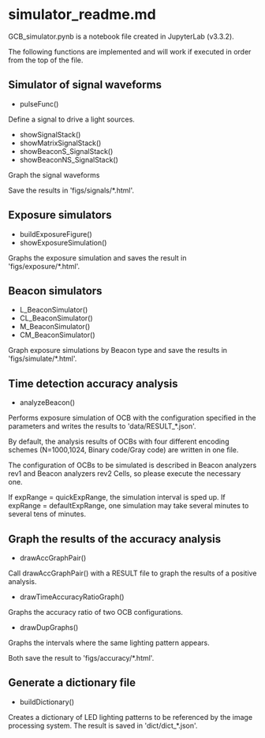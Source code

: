 # simulator_readme.md
GCB_simulator.pynb is a notebook file created in JupyterLab (v3.3.2).

The following functions are implemented and will work if executed in order from the top of the file.

## Simulator of signal waveforms
* pulseFunc()

Define a signal to drive a light sources.

* showSignalStack()
* showMatrixSignalStack()
* showBeaconS_SignalStack()
* showBeaconNS_SignalStack()

Graph the signal waveforms 

Save the results in 'figs/signals/*.html'.

## Exposure simulators 
 * buildExposureFigure()
 * showExposureSimulation()
 
Graphs the exposure simulation and saves the result in 'figs/exposure/*.html'.

## Beacon simulators 
 * L_BeaconSimulator()
 * CL_BeaconSimulator()
 * M_BeaconSimulator()
 * CM_BeaconSimulator()
 
Graph exposure simulations by Beacon type and save the results in 'figs/simulate/*.html'.

## Time detection accuracy analysis
* analyzeBeacon()

Performs exposure simulation of OCB with the configuration specified in the parameters and writes the results to 'data/RESULT_*.json'.

By default, the analysis results of OCBs with four different encoding schemes (N=1000,1024, Binary code/Gray code) are written in one file.

The configuration of OCBs to be simulated is described in Beacon analyzers rev1 and Beacon analyzers rev2 Cells, so please execute the necessary one.

If expRange = quickExpRange, the simulation interval is sped up.
If expRange = defaultExpRange, one simulation may take several minutes to several tens of minutes.

## Graph the results of the accuracy analysis 
* drawAccGraphPair()

Call drawAccGraphPair() with a RESULT file to graph the results of a positive analysis.

* drawTimeAccuracyRatioGraph()

Graphs the accuracy ratio of two OCB configurations.

* drawDupGraphs()

Graphs the intervals where the same lighting pattern appears.

Both save the result to 'figs/accuracy/*.html'.

## Generate a dictionary file 
* buildDictionary()

Creates a dictionary of LED lighting patterns to be referenced by the image processing system.
The result is saved in 'dict/dict_*.json'.



